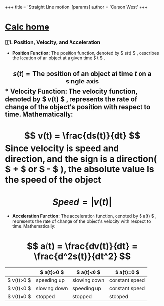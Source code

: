 +++
 title = 'Straight Line motion'
[params]
	author = 'Carson West'
+++
# [Calc home](./../calc-home/)

### [[1. Position, Velocity, and Acceleration

* **Position Function:**  The position function, denoted by  $ s(t) $ , describes the location of an object at a given time  $ t $ .
##  $$ s(t) = \text{The position of an object at time }t \text{ on a single axis} $$  * **Velocity Function:** The velocity function, denoted by  $ v(t) $ , represents the rate of change of the object's position with respect to time. Mathematically: 
#  $$ v(t) = \frac{ds(t)}{dt} $$  Since velocity is speed and direction, and the sign is a direction( $ + $  or  $ - $ ), the absolute value is the speed of the object

#  $$ Speed = |v(t)| $$  
* **Acceleration Function:** The acceleration function, denoted by  $ a(t) $ , represents the rate of change of the object's velocity with respect to time. Mathematically:
#  $$ a(t) = \frac{dv(t)}{dt} = \frac{d^2s(t)}{dt^2} $$  
|          |  $ a(t)>0 $      |  $ a(t)<0 $      |  $ a(t)=0 $        |
| -------- | ------------ | ------------ | -------------- |
|  $ v(t)>0 $  | speeding up  | slowing down | constant speed |
|  $ v(t)<0 $  | slowing down | speeding up  | constant speed |
|  $ v(t)=0 $  | stopped      | stopped      | stopped        |
